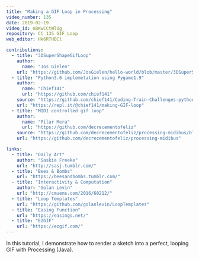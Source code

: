 ```yaml
---
title: "Making a GIF Loop in Processing"
video_number: 135
date: 2019-02-19
video_id: nBKwCCtWlUg
repository: CC_135_GIF_Loop
web_editor: Hk6RTHBCl

contributions:
  - title: "3DSuperShapeGifLoop"
    author:
      name: "Jos Gielen"
    url: "https://github.com/JosGielen/hello-world/blob/master/3DSuperShapeGifLoop.gif"
  - title: "Python3.6 implemetation using Pygame1.9"
    author:
      name: "Chief141"
      url: "https://github.com/chief141"
    source: "https://github.com/chief141/Coding-Train-Challenges-python/tree/master/making-GIF-loop"
    url: "https://repl.it/@chief141/making-GIF-loop"
  - title: "MIDI controlled gif loop"
    author:
      name: "Pilar Mera"
      url: "https://github.com/decrecementofeliz"
    source: "https://github.com/decrecementofeliz/processing-midibus/blob/main/processing-midi.gif"
    url: "https://github.com/decrecementofeliz/processing-midibus"    

links:
  - title: "Daily Art"
    author: "Saskia Freeke"
    url: "http://sasj.tumblr.com/"
  - title: "Bees & Bombs"
    url: "https://beesandbombs.tumblr.com/"
  - title: "Interactivity & Computation"
    author: "Golan Levin"
    url: "http://cmuems.com/2016/60212/"
  - title: "Loop Templates"
    url: "https://github.com/golanlevin/LoopTemplates"
  - title: "Easing Function"
    url: "https://easings.net/"
  - title: "EZGIF"
    url: "https://ezgif.com/"
---
```


In this tutorial, I demonstrate how to render a sketch into a perfect, looping GIF with Processing (Java).
